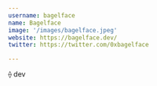 ```yaml
---
username: bagelface
name: Bagelface
image: '/images/bagelface.jpeg'
website: https://bagelface.dev/
twitter: https://twitter.com/0xbagelface

---
```

⟠ dev